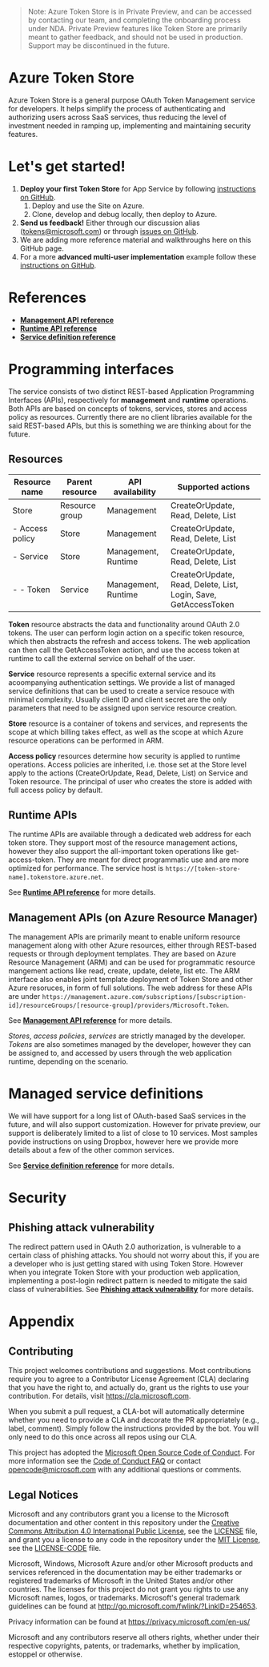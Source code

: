 
> Note: Azure Token Store is in Private Preview, and can be accessed by contacting our team, and completing the onboarding process under NDA. Private Preview features like Token Store are primarily meant to gather feedback, and should not be used in production. Support may be discontinued in the future.

# Azure Token Store

Azure Token Store is a general purpose OAuth Token Management service for developers. It helps simplify the process of authenticating and authorizing users across SaaS services, thus reducing the level of investment needed in ramping up, implementing and maintaining security features.

# Let's get started!

1. **Deploy your first Token Store** for App Service by following [instructions on GitHub](https://github.com/joerob-msft/app-service-msi-tokenvault-advanced).
    1. Deploy and use the Site on Azure.
    1. Clone, develop and debug locally, then deploy to Azure.
1. **Send us feedback!** Either through our discussion alias (tokens@microsoft.com) or through [issues on GitHub](https://github.com/Azure/azure-tokens/issues).
1. We are adding more reference material and walkthroughs here on this GitHub page.
1. For a more **advanced multi-user implementation** example follow these [instructions on GitHub](https://github.com/joerob-msft/app-service-tokenvault-advanced).

# References

- **[Management API reference](/docs/management-api-reference.md)**
- **[Runtime API reference](/docs/runtime-api-reference.md)**
- **[Service definition reference](/docs/service-definition-reference.md)**

# Programming interfaces

The service consists of two distinct REST-based Application Programming Interfaces (APIs), respectively for **management** and **runtime** operations. Both APIs are based on concepts of tokens, services, stores and access policy as resources. Currently there are no client libraries available for the said REST-based APIs, but this is something we are thinking about for the future.

## Resources

| Resource name | Parent resource | API availability | Supported actions |
|---------------|---|--|---|
| Store | Resource group | Management | CreateOrUpdate, Read, Delete, List |
| - Access policy | Store | Management | CreateOrUpdate, Read, Delete, List |
| - Service | Store | Management, Runtime | CreateOrUpdate, Read, Delete, List |
| - - Token | Service | Management, Runtime | CreateOrUpdate, Read, Delete, List, Login, Save, GetAccessToken |

**Token** resource abstracts the data and functionality around OAuth 2.0 tokens. The user can perform login action on a specific token resource, which then abstracts the refresh and access tokens. The web application can then call the GetAccessToken action, and use the access token at runtime to call the external service on behalf of the user.

**Service** resource represents a specific external service and its acoompanying authentication settings. We provide a list of managed service definitions that can be used to create a service resouce with minimal complexity. Usually client ID and client secret are the only parameters that need to be assigned upon service resource creation.

**Store** resource is a container of tokens and services, and represents the scope at which billing takes effect, as well as the scope at which Azure resource operations can be performed in ARM.

**Access policy** resources determine how security is applied to runtime operations. Access policies are inherited, i.e. those set at the Store level apply to the actions (CreateOrUpdate, Read, Delete, List) on Service and Token resource. The principal of user who creates the store is added with full access policy by default.

## Runtime APIs

The runtime APIs are available through a dedicated web address for each token store. They support most of the resource management actions, however they also support the all-important token operations like get-access-token. They are meant for direct programmatic use and are more optimized for performance. The service host is `https://[token-store-name].tokenstore.azure.net`.

See **[Runtime API reference](/docs/runtime-api-reference.md)** for more details.

## Management APIs (on Azure Resource Manager)

The management APIs are primarily meant to enable uniform resource management along with other Azure resources, either through REST-based requests or through deployment templates. They are based on Azure Resource Management (ARM) and can be used for programmatic resource mangement actions like read, create, update, delete, list etc. The ARM interface also enables joint template deployment of Token Store and other Azure resoruces, in form of full solutions. The web address for these APIs are under `https://management.azure.com/subscriptions/[subscription-id]/resourceGroups/[resource-group]/providers/Microsoft.Token`.

See **[Management API reference](/docs/management-api-reference.md)** for more details.

*Stores*, *access policies*, *services* are strictly managed by the developer. *Tokens* are also sometimes managed by the developer, however they can be assigned to, and accessed by users through the web application runtime, depending on the scenario.

# Managed service definitions

We will have support for a long list of OAuth-based SaaS services in the future, and will also support customization. However for private preview, our support is deliberately limited to a list of close to 10 services. Most samples povide instructions on using Dropbox, however here we provide more details about a few of the other common services.

See **[Service definition reference](/docs/service-definition-reference.md)** for more details.

# Security

## Phishing attack vulnerability

The redirect pattern used in OAuth 2.0 authorization, is vulnerable to a certain class of phishing attacks. You should not worry about this, if you are a developer who is just getting stared with using Token Store. However when you integrate Token Store with your production web application, implementing a post-login redirect pattern is needed to mitigate the said class of vulnerabilities. See **[Phishing attack vulnerability](/docs/phishing-attack-vulnerability.md)** for more details.

# Appendix

## Contributing

This project welcomes contributions and suggestions.  Most contributions require you to agree to a
Contributor License Agreement (CLA) declaring that you have the right to, and actually do, grant us
the rights to use your contribution. For details, visit https://cla.microsoft.com.

When you submit a pull request, a CLA-bot will automatically determine whether you need to provide
a CLA and decorate the PR appropriately (e.g., label, comment). Simply follow the instructions
provided by the bot. You will only need to do this once across all repos using our CLA.

This project has adopted the [Microsoft Open Source Code of Conduct](https://opensource.microsoft.com/codeofconduct/).
For more information see the [Code of Conduct FAQ](https://opensource.microsoft.com/codeofconduct/faq/) or
contact [opencode@microsoft.com](mailto:opencode@microsoft.com) with any additional questions or comments.

## Legal Notices

Microsoft and any contributors grant you a license to the Microsoft documentation and other content
in this repository under the [Creative Commons Attribution 4.0 International Public License](https://creativecommons.org/licenses/by/4.0/legalcode),
see the [LICENSE](LICENSE) file, and grant you a license to any code in the repository under the [MIT License](https://opensource.org/licenses/MIT), see the
[LICENSE-CODE](LICENSE-CODE) file.

Microsoft, Windows, Microsoft Azure and/or other Microsoft products and services referenced in the documentation
may be either trademarks or registered trademarks of Microsoft in the United States and/or other countries.
The licenses for this project do not grant you rights to use any Microsoft names, logos, or trademarks.
Microsoft's general trademark guidelines can be found at http://go.microsoft.com/fwlink/?LinkID=254653.

Privacy information can be found at https://privacy.microsoft.com/en-us/

Microsoft and any contributors reserve all others rights, whether under their respective copyrights, patents,
or trademarks, whether by implication, estoppel or otherwise.
